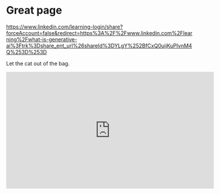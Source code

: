 <h1> Great page </h1>

https://www.linkedin.com/learning-login/share?forceAccount=false&redirect=https%3A%2F%2Fwww.linkedin.com%2Flearning%2Fwhat-is-generative-ai%3Ftrk%3Dshare_ent_url%26shareId%3DYLgY%252BfCxQ0uijKuPIvnM4Q%253D%253D 

Let the cat out of the bag.


<iframe width="560" height="315" src="https://www.youtube.com/embed/iGZYgHA1a1s?si=0G7JaLuGZOYd7ciW" title="YouTube video player" frameborder="0" allow="accelerometer; autoplay; clipboard-write; encrypted-media; gyroscope; picture-in-picture; web-share" referrerpolicy="strict-origin-when-cross-origin" allowfullscreen></iframe>